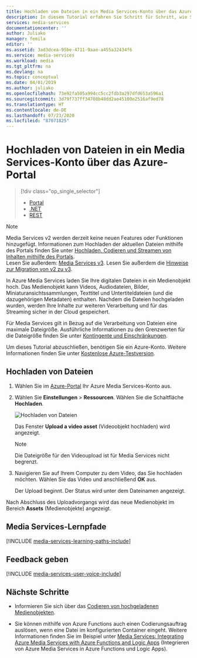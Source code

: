 ```yaml
---
title: Hochladen von Dateien in ein Media Services-Konto über das Azure-Portal | Microsoft-Dokumentation
description: In diesem Tutorial erfahren Sie Schritt für Schritt, wie Sie über das Azure-Portal Dateien in ein Media Services-Konto hochladen.
services: media-services
documentationcenter: ''
author: Juliako
manager: femila
editor: ''
ms.assetid: 3ad3dcea-95be-4711-9aae-a455a32434f6
ms.service: media-services
ms.workload: media
ms.tgt_pltfrm: na
ms.devlang: na
ms.topic: conceptual
ms.date: 04/01/2019
ms.author: juliako
ms.openlocfilehash: 73e92fa505a994cc5cc2fdb3a297dfd653a596a1
ms.sourcegitcommit: 3d79f737ff34708b48dd2ae45100e2516af9ed78
ms.translationtype: HT
ms.contentlocale: de-DE
ms.lasthandoff: 07/23/2020
ms.locfileid: "87071825"
---
```

# <a name="upload-files-to-a-media-services-account-in-the-azure-portal"></a>Hochladen von Dateien in ein Media Services-Konto über das Azure-Portal 

> [!div class="op_single_selector"]
> * [Portal](media-services-portal-upload-files.md)
> * [.NET](media-services-dotnet-upload-files.md)
> * [REST](media-services-rest-upload-files.md)
> 

> [!NOTE]
> Media Services v2 werden derzeit keine neuen Features oder Funktionen hinzugefügt. Informationen zum Hochladen der aktuellen Dateien mithilfe des Portals finden Sie unter [Hochladen, Codieren und Streamen von Inhalten mithilfe des Portals](../latest/manage-assets-quickstart.md).<br/>Lesen Sie außerdem: [Media Services v3](../latest/index.yml). Lesen Sie außerdem die [Hinweise zur Migration von v2 zu v3](../latest/migrate-from-v2-to-v3.md).

In Azure Media Services laden Sie Ihre digitalen Dateien in ein Medienobjekt hoch. Das Medienobjekt kann Videos, Audiodateien, Bilder, Miniaturansichtssammlungen, Texttitel und Untertiteldateien (und die dazugehörigen Metadaten) enthalten. Nachdem die Dateien hochgeladen wurden, werden Ihre Inhalte zur weiteren Verarbeitung und für das Streaming sicher in der Cloud gespeichert.

Für Media Services gilt in Bezug auf die Verarbeitung von Dateien eine maximale Dateigröße. Ausführliche Informationen zu den Grenzwerten für die Dateigröße finden Sie unter [Kontingente und Einschränkungen](media-services-quotas-and-limitations.md).

Um dieses Tutorial abzuschließen, benötigen Sie ein Azure-Konto. Weitere Informationen finden Sie unter [Kostenlose Azure-Testversion](https://azure.microsoft.com/pricing/free-trial/). 

## <a name="upload-files"></a>Hochladen von Dateien
1. Wählen Sie im [Azure-Portal](https://portal.azure.com/) Ihr Azure Media Services-Konto aus.
2. Wählen Sie **Einstellungen** > **Ressourcen**. Wählen Sie die Schaltfläche **Hochladen**.
   
    ![Hochladen von Dateien](./media/media-services-portal-vod-get-started/media-services-upload.png)
   
    Das Fenster **Upload a video asset** (Videoobjekt hochladen) wird angezeigt.
   
   > [!NOTE]
   > Die Dateigröße für den Videoupload ist für Media Services nicht begrenzt.
 
3. Navigieren Sie auf Ihrem Computer zu dem Video, das Sie hochladen möchten. Wählen Sie das Video und anschließend **OK** aus.  
   
    Der Upload beginnt. Der Status wird unter dem Dateinamen angezeigt.  

Nach Abschluss des Uploadvorgangs wird das neue Medienobjekt im Bereich **Assets** (Medienobjekte) angezeigt. 

## <a name="media-services-learning-paths"></a>Media Services-Lernpfade
[!INCLUDE [media-services-learning-paths-include](../../../includes/media-services-learning-paths-include.md)]

## <a name="provide-feedback"></a>Feedback geben
[!INCLUDE [media-services-user-voice-include](../../../includes/media-services-user-voice-include.md)]

## <a name="next-steps"></a>Nächste Schritte
* Informieren Sie sich über das [Codieren von hochgeladenen Medienobjekten](media-services-portal-encode.md).

* Sie können mithilfe von Azure Functions auch einen Codierungsauftrag auslösen, wenn eine Datei im konfigurierten Container eingeht. Weitere Informationen finden Sie im Beispiel unter [Media Services: Integrating Azure Media Services with Azure Functions and Logic Apps](https://azure.microsoft.com/resources/samples/media-services-dotnet-functions-integration/) (Integrieren von Azure Media Services in Azure Functions und Logic Apps).
